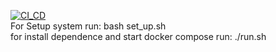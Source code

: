 [![CI_CD](https://github.com/Lucky-graf/Test_task_devops/actions/workflows/main.yml/badge.svg)](https://github.com/Lucky-graf/Test_task_devops/actions/workflows/main.yml)
<br>
For Setup system run: bash set_up.sh
<br>
for install dependence and start docker compose run: ./run.sh

<br>
